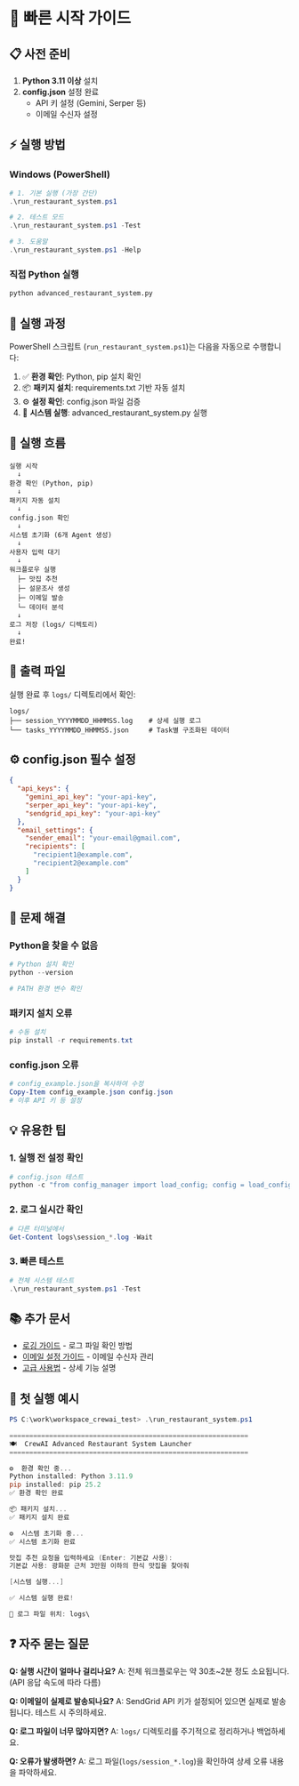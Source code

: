 # 🚀 빠른 시작 가이드

## 📋 사전 준비

1. **Python 3.11 이상** 설치
2. **config.json** 설정 완료
   - API 키 설정 (Gemini, Serper 등)
   - 이메일 수신자 설정

## ⚡ 실행 방법

### Windows (PowerShell)

```powershell
# 1. 기본 실행 (가장 간단)
.\run_restaurant_system.ps1

# 2. 테스트 모드
.\run_restaurant_system.ps1 -Test

# 3. 도움말
.\run_restaurant_system.ps1 -Help
```

### 직접 Python 실행

```bash
python advanced_restaurant_system.py
```

## 📝 실행 과정

PowerShell 스크립트 (`run_restaurant_system.ps1`)는 다음을 자동으로 수행합니다:

1. ✅ **환경 확인**: Python, pip 설치 확인
2. 📦 **패키지 설치**: requirements.txt 기반 자동 설치
3. ⚙️ **설정 확인**: config.json 파일 검증
4. 🚀 **시스템 실행**: advanced_restaurant_system.py 실행

## 🎯 실행 흐름

```
실행 시작
  ↓
환경 확인 (Python, pip)
  ↓
패키지 자동 설치
  ↓
config.json 확인
  ↓
시스템 초기화 (6개 Agent 생성)
  ↓
사용자 입력 대기
  ↓
워크플로우 실행
  ├─ 맛집 추천
  ├─ 설문조사 생성
  ├─ 이메일 발송
  └─ 데이터 분석
  ↓
로그 저장 (logs/ 디렉토리)
  ↓
완료!
```

## 📁 출력 파일

실행 완료 후 `logs/` 디렉토리에서 확인:

```
logs/
├── session_YYYYMMDD_HHMMSS.log    # 상세 실행 로그
└── tasks_YYYYMMDD_HHMMSS.json     # Task별 구조화된 데이터
```

## ⚙️ config.json 필수 설정

```json
{
  "api_keys": {
    "gemini_api_key": "your-api-key",
    "serper_api_key": "your-api-key",
    "sendgrid_api_key": "your-api-key"
  },
  "email_settings": {
    "sender_email": "your-email@gmail.com",
    "recipients": [
      "recipient1@example.com",
      "recipient2@example.com"
    ]
  }
}
```

## 🔧 문제 해결

### Python을 찾을 수 없음
```powershell
# Python 설치 확인
python --version

# PATH 환경 변수 확인
```

### 패키지 설치 오류
```powershell
# 수동 설치
pip install -r requirements.txt
```

### config.json 오류
```powershell
# config_example.json을 복사하여 수정
Copy-Item config_example.json config.json
# 이후 API 키 등 설정
```

## 💡 유용한 팁

### 1. 실행 전 설정 확인
```powershell
# config.json 테스트
python -c "from config_manager import load_config; config = load_config(); print('OK' if config else 'ERROR')"
```

### 2. 로그 실시간 확인
```powershell
# 다른 터미널에서
Get-Content logs\session_*.log -Wait
```

### 3. 빠른 테스트
```powershell
# 전체 시스템 테스트
.\run_restaurant_system.ps1 -Test
```

## 📚 추가 문서

- [로깅 가이드](LOGGING_GUIDE.md) - 로그 파일 확인 방법
- [이메일 설정 가이드](EMAIL_CONFIG_GUIDE.md) - 이메일 수신자 관리
- [고급 사용법](ADVANCED_README.md) - 상세 기능 설명

## 🎉 첫 실행 예시

```powershell
PS C:\work\workspace_crewai_test> .\run_restaurant_system.ps1

============================================================
🍽️  CrewAI Advanced Restaurant System Launcher
============================================================

⚙️  환경 확인 중...
Python installed: Python 3.11.9
pip installed: pip 25.2
✅ 환경 확인 완료

📦 패키지 설치...
✅ 패키지 설치 완료

⚙️  시스템 초기화 중...
✅ 시스템 초기화 완료

맛집 추천 요청을 입력하세요 (Enter: 기본값 사용): 
기본값 사용: 광화문 근처 3만원 이하의 한식 맛집을 찾아줘

[시스템 실행...]

✅ 시스템 실행 완료!

📁 로그 파일 위치: logs\
```

## ❓ 자주 묻는 질문

**Q: 실행 시간이 얼마나 걸리나요?**
A: 전체 워크플로우는 약 30초~2분 정도 소요됩니다. (API 응답 속도에 따라 다름)

**Q: 이메일이 실제로 발송되나요?**
A: SendGrid API 키가 설정되어 있으면 실제로 발송됩니다. 테스트 시 주의하세요.

**Q: 로그 파일이 너무 많아지면?**
A: `logs/` 디렉토리를 주기적으로 정리하거나 백업하세요.

**Q: 오류가 발생하면?**
A: 로그 파일(`logs/session_*.log`)을 확인하여 상세 오류 내용을 파악하세요.
